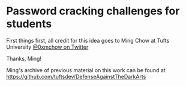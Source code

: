 # Password cracking challenges for students

First things first, all credit for this idea goes to Ming Chow at Tufts University [@0xmchow on Twitter](https://twitter.com/0xmchow)

Thanks, Ming!

Ming's archive of previous material on this work can be found at https://github.com/tuftsdev/DefenseAgainstTheDarkArts

